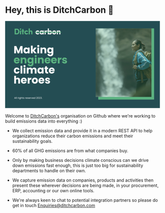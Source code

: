 <h1>Hey, this is DitchCarbon 👋</h1>

![image](./ditchcarbon_github.png)

Welcome to [DitchCarbon's](https://ditchcarbon.com)  organisation on Github where we're working to build emissions data into everything :) 
- We collect emission data and provide it in a modern REST API to help organizations reduce their carbon emissions and meet their sustainability goals.
  
- 60% of all GHG emissions are from what companies buy. 

- Only by making business decisions climate conscious can we drive down emissions fast enough, this is just too big for sustainability departments to handle on their own.

- We capture emission data on companies, products and activities then present these wherever decisions are being made, in your procurement, ERP, accounting or our own online tools. 

- We're always keen to chat to potential integration partners so please do get in touch Enquiries@ditchcarbon.com
